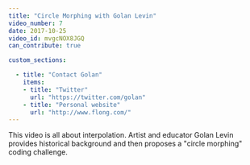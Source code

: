 ```yaml
---
title: "Circle Morphing with Golan Levin"
video_number: 7
date: 2017-10-25
video_id: mvgcNOX8JGQ
can_contribute: true

custom_sections:

  - title: "Contact Golan"
    items:
    - title: "Twitter"
      url: "https://twitter.com/golan"
    - title: "Personal website"
      url: "http://www.flong.com/"
---
```


This video is all about interpolation. Artist and educator Golan Levin provides historical background and then proposes a "circle morphing" coding challenge. 
